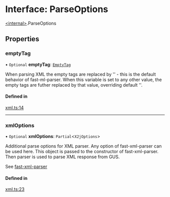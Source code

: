# Interface: ParseOptions

[\<internal\>](../modules/internal_.md).ParseOptions

## Properties

### emptyTag

• `Optional` **emptyTag**: [`EmptyTag`](../modules/internal_.md#emptytag)

When parsing XML the empty tags are replaced by '' - this is the default
behavior of fast-ml-parser. When this variable is set to any other value,
the empty tags are futher replaced by that value, overriding default ''.

#### Defined in

[xml.ts:14](https://github.com/pawel-id/bir1/blob/1ce2a01/src/xml.ts#L14)

___

### xmlOptions

• `Optional` **xmlOptions**: `Partial`\<`X2jOptions`\>

Additional parse options for XML parser. Any option of fast-xml-parser
can be used here. This object is passed to the constructor of
fast-xml-parser. Then parser is used to parse XML response from GUS.

See [fast-xml-parser](https://github.com/NaturalIntelligence/fast-xml-parser/blob/HEAD/docs/v4/2.XMLparseOptions.md)

#### Defined in

[xml.ts:23](https://github.com/pawel-id/bir1/blob/1ce2a01/src/xml.ts#L23)
